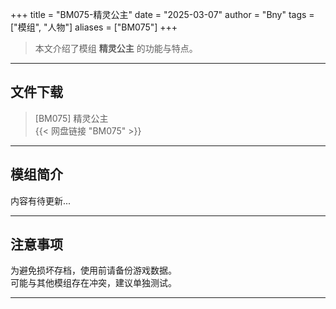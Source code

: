 +++
title = "BM075-精灵公主"
date = "2025-03-07"
author = "Bny"
tags = ["模组", "人物"]
aliases = ["BM075"]
+++

> 本文介绍了模组 **精灵公主** 的功能与特点。

---

## 文件下载

> [BM075] 精灵公主  
{{< 网盘链接 "BM075" >}}  

---

## 模组简介

>  
内容有待更新...  

---

## 注意事项

>  
为避免损坏存档，使用前请备份游戏数据。  
可能与其他模组存在冲突，建议单独测试。  

---

